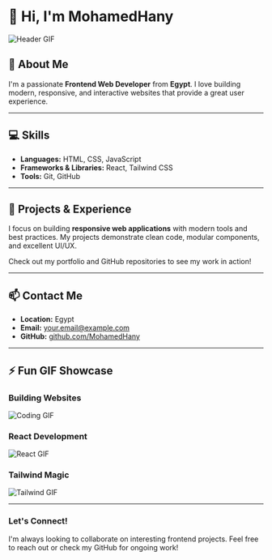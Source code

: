 # 👋 Hi, I'm MohamedHany

![Header GIF](https://media.giphy.com/media/3ohhwytHcusSCXXOUg/giphy.gif)

## 🚀 About Me

I'm a passionate **Frontend Web Developer** from **Egypt**. I love building modern, responsive, and interactive websites that provide a great user experience.

---

## 💻 Skills

* **Languages:** HTML, CSS, JavaScript
* **Frameworks & Libraries:** React, Tailwind CSS
* **Tools:** Git, GitHub

---

## 🌟 Projects & Experience

I focus on building **responsive web applications** with modern tools and best practices. My projects demonstrate clean code, modular components, and excellent UI/UX.

Check out my portfolio and GitHub repositories to see my work in action!

---

## 📫 Contact Me

* **Location:** Egypt
* **Email:** [your.email@example.com](mailto:your.email@example.com)
* **GitHub:** [github.com/MohamedHany](https://github.com/MohamedHany)

---

## ⚡ Fun GIF Showcase

### Building Websites

![Coding GIF](https://media.giphy.com/media/l0HlPjez0ZCjS0p6s/giphy.gif)

### React Development

![React GIF](https://media.giphy.com/media/l0MYB8Ory7Hqefo9a/giphy.gif)

### Tailwind Magic

![Tailwind GIF](https://media.giphy.com/media/3o7TKsQ2f2w4kCq8OY/giphy.gif)

---

### Let's Connect!

I'm always looking to collaborate on interesting frontend projects. Feel free to reach out or check my GitHub for ongoing work!
